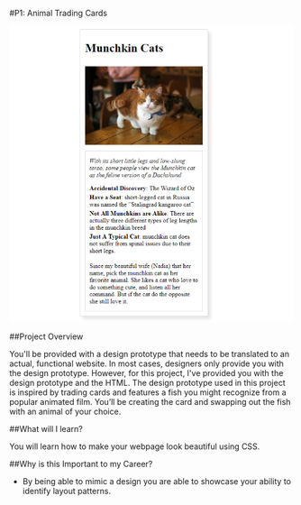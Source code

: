 #P1: Animal Trading Cards

![Result](https://github.com/fido93/Animal-Trading-Cards/blob/master/result.png)

##Project Overview

You'll be provided with a design prototype that needs to be translated to an actual, functional website. In most cases, designers only provide you with the design prototype. However, for this project, I've provided you with the design prototype and the HTML. The design prototype used in this project is inspired by trading cards and features a fish you might recognize from a popular animated film. You’ll be creating the card and swapping out the fish with an animal of your choice.

##What will I learn?

You will learn how to make your webpage look beautiful using CSS.

##Why is this Important to my Career?

- By being able to mimic a design you are able to showcase your ability to identify layout patterns.
